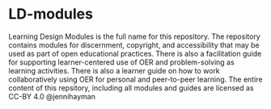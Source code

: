 # LD-modules
Learning Design Modules is the full name for this repository.
The repository contains modules for discernment, copyright, and accessibility that may be used as part of open educational practices.
There is also a facilitation guide for supporting learner-centered use of OER and problem-solving as learning activities.
There is also a learner guide on how to work collaboratively using OER for personal and peer-to-peer learning.
The entire content of this repsitory, including all modules and guides are licensed as CC-BY 4.0 @jennihayman
